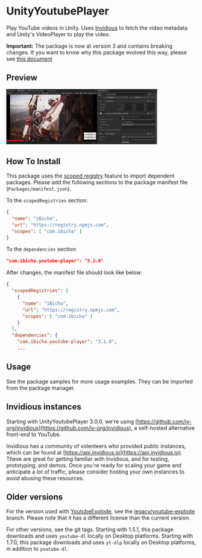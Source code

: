 <!-- markdownlint-disable MD033 -->

# UnityYoutubePlayer

Play YouTube videos in Unity. Uses [Invidious](https://github.com/iv-org/invidious) to fetch the video metadata and Unity's VideoPlayer to play the video.

**Important:** The package is now at version 3 and contains breaking changes. If you want to know why this package evolved this way, please see [this document](./adr-backend.md)

## Preview

<img alt="Preview" src="screenshot.png" width="400" />

## How To Install

This package uses the [scoped registry](https://docs.unity3d.com/Manual/upm-scoped.html) feature to import dependent
packages. Please add the following sections to the package manifest file
(`Packages/manifest.json`).

To the `scopedRegistries` section:

```json
{
  "name": "iBicha",
  "url": "https://registry.npmjs.com",
  "scopes": [ "com.ibicha" ]
}
```

To the `dependencies` section:

```json
"com.ibicha.youtube-player": "3.1.0"
```

After changes, the manifest file should look like below:

```json
{
  "scopedRegistries": [
    {
      "name": "iBicha",
      "url": "https://registry.npmjs.com",
      "scopes": [ "com.ibicha" ]
    }
  ],
  "dependencies": {
    "com.ibicha.youtube-player": "3.1.0",
    ...
```

## Usage

See the package samples for more usage examples. They can be imported from the package manager.

## Invidious instances

Starting with UnityYoutubePlayer 3.0.0, we're using [https://github.com/iv-org/invidious](https://github.com/iv-org/invidious), a self-hosted alternative front-end to YouTube.

Invidious has a community of volenteers who provided public instances, which can be found at [https://api.invidious.io](https://api.invidious.io). These are great for getting familiar with Invidious, and for testing, prototyping, and demos. Once you're ready for scaling your game and anticipate a lot of traffic, please consider hosting your own instances to avoid abusing these resources.

## Older versions

For the version used with [YoutubeExplode](https://github.com/Tyrrrz/YoutubeExplode), see the [legacy/youtube-explode](https://github.com/iBicha/UnityYoutubePlayer/tree/legacy/youtube-explode) branch. Please note that it has a different license than the current version.

For other versions, see the git tags.
Starting with 1.5.1, this package downloads and uses `youtube-dl` locally on Desktop platforms.
Starting with 1.7.0, this package downloads and uses `yt-dlp` locally on Desktop platforms, in addition to `youtube-dl`.
